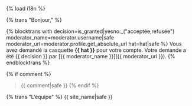 {% load i18n %}

{% trans "Bonjour," %}

{% blocktrans with decision=is_granted|yesno:_("acceptée,refusée") moderator_name=moderator.username|safe moderator_url=moderator.profile.get_absolute_url hat=hat|safe %}
Vous avez demandé la casquette **{{ hat }}** pour votre compte. Votre demande a été {{ decision }} par [{{ moderator_name }}]({{ moderator_url }}).
{% endblocktrans %}

{% if comment %}
> {{ comment|safe }}
{% endif %}

{% trans "L’équipe" %} {{ site_name|safe }}

